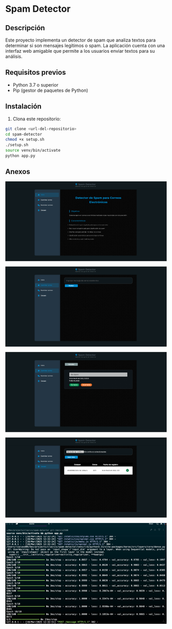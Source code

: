# Spam Detector

## Descripción

Este proyecto implementa un detector de spam que analiza textos para determinar si son mensajes legítimos o spam. La aplicación cuenta con una interfaz web amigable que permite a los usuarios enviar textos para su análisis.

## Requisitos previos

- Python 3.7 o superior
- Pip (gestor de paquetes de Python)

## Instalación

1. Clona este repositorio:
```bash
git clone <url-del-repositorio>
cd spam-detector
chmod +x setup.sh
./setup.sh
source venv/bin/activate
python app.py
```

## Anexos

![Presentacion](https://raw.githubusercontent.com/isaias009/spam-detector/refs/heads/main/static/img/screenshot/1.png)

![Formulario de examinador](https://raw.githubusercontent.com/isaias009/spam-detector/refs/heads/main/static/img/screenshot/2.png)

![Correccion de resultado](https://raw.githubusercontent.com/isaias009/spam-detector/refs/heads/main/static/img/screenshot/3.png)

![Subir data set](https://raw.githubusercontent.com/isaias009/spam-detector/refs/heads/main/static/img/screenshot/4.png)

![Procesos internos en consola](https://raw.githubusercontent.com/isaias009/spam-detector/refs/heads/main/static/img/screenshot/5.png)
